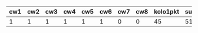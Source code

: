 | cw1 | cw2 | cw3 | cw4 | cw5 | cw6 | cw7 | cw8 | kolo1pkt | suma |
|-----|-----|-----|-----|-----|-----|-----|-----|----------|------|
|   1 |   1 |   1 |   1 |   1 |   1 |   0 |   0 |       45 |   51 |
